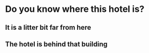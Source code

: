 # Do you know where this hotel is?

## It is a litter bit far from here

## The hotel is behind that building